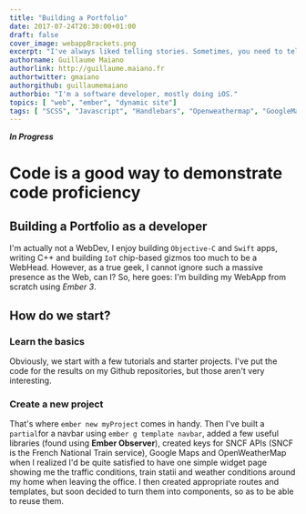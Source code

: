 ```yaml
---
title: "Building a Portfolio"
date: 2017-07-24T20:30:00+01:00
draft: false
cover_image: webappBrackets.png
excerpt: "I've always liked telling stories. Sometimes, you need to tell yours, and that's called a portfolio or a CV, or maybe a book if you're an artist. As a developer, mine's a WebApp built with Ember."
authorname: Guillaume Maiano
authorlink: http://guillaume.maiano.fr
authortwitter: gmaiano
authorgithub: guillaumemaiano 
authorbio: "I'm a software developer, mostly doing iOS."
topics: [ "web", "ember", "dynamic site"]
tags: [ "SCSS", "Javascript", "Handlebars", "Openweathermap", "GoogleMaps API"]
---
```


***In Progress***

# Code is a good way to demonstrate code proficiency
## Building a Portfolio as a developer

I'm actually not a WebDev, I enjoy building `Objective-C` and `Swift` apps, writing C++ and building `IoT` chip-based gizmos too much to be a WebHead. However, as a true geek, I cannot ignore such a massive presence as the Web, can I?
So, here goes: I'm building my WebApp from scratch using *Ember 3*.

## How do we start?

### Learn the basics

Obviously, we start with a few tutorials and starter projects. I've put the code for the results on my Github repositories, but those aren't very interesting.

### Create a new project

That's where `ember new myProject` comes in handy. Then I've built a `partial`for a navbar using `ember g template navbar`, added a few useful libraries (found using **Ember Observer**), created keys for SNCF APIs (SNCF is the French National Train service), Google Maps and OpenWeatherMap when I realized I'd be quite satisfied to have one simple widget page showing me the traffic conditions, train statii and weather conditions around my home when leaving the office.
I then created appropriate routes and templates, but soon decided to turn them into components, so as to be able to reuse them.

